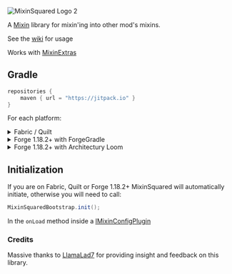 ![MixinSquared Logo 2](https://github.com/Bawnorton/MixinSquared/assets/18416784/95078218-907e-4280-b5dc-5dda6b771b5f)

A [Mixin](https://github.com/SpongePowered/Mixin/) library for mixin'ing into other mod's mixins.

See the [wiki](https://github.com/Bawnorton/MixinSquared/wiki) for usage

Works with [MixinExtras](https://github.com/LlamaLad7/MixinExtras)

## Gradle

```gradle
repositories {
    maven { url = "https://jitpack.io" }
}
```

For each platform:<br>
<details><summary>Fabric / Quilt</summary>

```gradle
dependencies {
    include(implementation(annotationProcessor("com.github.bawnorton.mixinsquared:mixinsquared-fabric:0.1.1")))
}
```

</details>
<details><summary>Forge 1.18.2+ with ForgeGradle</summary>

```gradle
dependencies {
    // MixinSquared's annotationProcessor MUST be registered BEFORE Mixin's one.
    implementation(annotationProcessor("com.github.bawnorton.mixinsquared:mixinsquared-common:0.1.1"))
    implementation(jarJar("com.github.bawnorton.mixinsquared:mixinsquared-forge:0.1.1")) {
        jarJar.ranged(it, "[0.1.1,)")
    }
}
```

</details>
<details><summary>Forge 1.18.2+ with Architectury Loom</summary>

```gradle
dependencies {
    implementation(annotationProcessor("com.github.bawnorton.mixinsquared:mixinsquared-common:0.1.1"))
    implementation(include("com.github.bawnorton.mixinsquared:mixinsquared-forge:0.1.1"))
}
```

</details>

## Initialization

If you are on Fabric, Quilt or Forge 1.18.2+ MixinSquared will automatically initiate, otherwise you will need to call:

```java
MixinSquaredBootstrap.init();
```

In the `onLoad` method inside
a [IMixinConfigPlugin](https://jenkins.liteloader.com/view/Other/job/Mixin/javadoc/org/spongepowered/asm/mixin/extensibility/IMixinConfigPlugin.html)

### Credits

Massive thanks to [LlamaLad7](https://github.com/LlamaLad7) for providing insight and feedback on this library.
